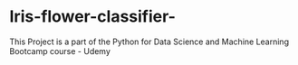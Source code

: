 # Iris-flower-classifier-
This Project is a part of the Python for Data Science and Machine Learning Bootcamp course - Udemy
